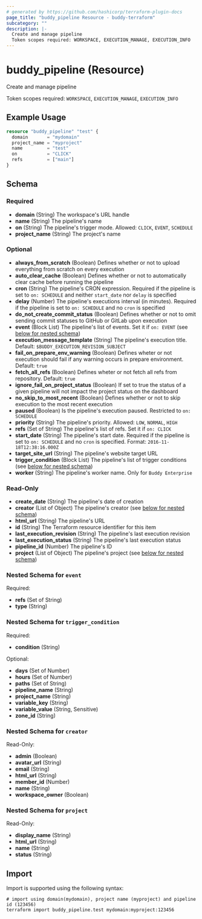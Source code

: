 ```yaml
---
# generated by https://github.com/hashicorp/terraform-plugin-docs
page_title: "buddy_pipeline Resource - buddy-terraform"
subcategory: ""
description: |-
  Create and manage pipeline
  Token scopes required: WORKSPACE, EXECUTION_MANAGE, EXECUTION_INFO
---
```


# buddy_pipeline (Resource)

Create and manage pipeline

Token scopes required: `WORKSPACE`, `EXECUTION_MANAGE`, `EXECUTION_INFO`

## Example Usage

```terraform
resource "buddy_pipeline" "test" {
  domain       = "mydomain"
  project_name = "myproject"
  name         = "test"
  on           = "CLICK"
  refs         = ["main"]
}
```

<!-- schema generated by tfplugindocs -->
## Schema

### Required

- **domain** (String) The workspace's URL handle
- **name** (String) The pipeline's name
- **on** (String) The pipeline's trigger mode. Allowed: `CLICK`, `EVENT`, `SCHEDULE`
- **project_name** (String) The project's name

### Optional

- **always_from_scratch** (Boolean) Defines whether or not to upload everything from scratch on every execution
- **auto_clear_cache** (Boolean) Defines whether or not to automatically clear cache before running the pipeline
- **cron** (String) The pipeline's CRON expression. Required if the pipeline is set to `on: SCHEDULE` and neither `start_date` nor `delay` is specified
- **delay** (Number) The pipeline's executions interval (in minutes). Required if the pipeline is set to `on: SCHEDULE` and no `cron` is specified
- **do_not_create_commit_status** (Boolean) Defines whether or not to omit sending commit statuses to GitHub or GitLab upon execution
- **event** (Block List) The pipeline's list of events. Set it if `on: EVENT` (see [below for nested schema](#nestedblock--event))
- **execution_message_template** (String) The pipeline's execution title. Default: `$BUDDY_EXECUTION_REVISION_SUBJECT`
- **fail_on_prepare_env_warning** (Boolean) Defines wheter or not execution should fail if any warning occurs in prepare environment. Default: `true`
- **fetch_all_refs** (Boolean) Defines wheter or not fetch all refs from repository. Default: `true`
- **ignore_fail_on_project_status** (Boolean) If set to true the status of a given pipeline will not impact the project status on the dashboard
- **no_skip_to_most_recent** (Boolean) Defines whether or not to skip execution to the most recent execution
- **paused** (Boolean) Is the pipeline's execution paused. Restricted to `on: SCHEDULE`
- **priority** (String) The pipeline's priority. Allowed: `LOW`, `NORMAL`, `HIGH`
- **refs** (Set of String) The pipeline's list of refs. Set it if `on: CLICK`
- **start_date** (String) The pipeline's start date. Required if the pipeline is set to `on: SCHEDULE` and no `cron` is specified. Format: `2016-11-18T12:38:16.000Z`
- **target_site_url** (String) The pipeline's website target URL
- **trigger_condition** (Block List) The pipeline's list of trigger conditions (see [below for nested schema](#nestedblock--trigger_condition))
- **worker** (String) The pipeline's worker name. Only for `Buddy Enterprise`

### Read-Only

- **create_date** (String) The pipeline's date of creation
- **creator** (List of Object) The pipeline's creator (see [below for nested schema](#nestedatt--creator))
- **html_url** (String) The pipeline's URL
- **id** (String) The Terraform resource identifier for this item
- **last_execution_revision** (String) The pipeline's last execution revision
- **last_execution_status** (String) The pipeline's last execution status
- **pipeline_id** (Number) The pipeline's ID
- **project** (List of Object) The pipeline's project (see [below for nested schema](#nestedatt--project))

<a id="nestedblock--event"></a>
### Nested Schema for `event`

Required:

- **refs** (Set of String)
- **type** (String)


<a id="nestedblock--trigger_condition"></a>
### Nested Schema for `trigger_condition`

Required:

- **condition** (String)

Optional:

- **days** (Set of Number)
- **hours** (Set of Number)
- **paths** (Set of String)
- **pipeline_name** (String)
- **project_name** (String)
- **variable_key** (String)
- **variable_value** (String, Sensitive)
- **zone_id** (String)


<a id="nestedatt--creator"></a>
### Nested Schema for `creator`

Read-Only:

- **admin** (Boolean)
- **avatar_url** (String)
- **email** (String)
- **html_url** (String)
- **member_id** (Number)
- **name** (String)
- **workspace_owner** (Boolean)


<a id="nestedatt--project"></a>
### Nested Schema for `project`

Read-Only:

- **display_name** (String)
- **html_url** (String)
- **name** (String)
- **status** (String)

## Import

Import is supported using the following syntax:

```shell
# import using domain(mydomain), project name (myproject) and pipeline id (123456)
terraform import buddy_pipeline.test mydomain:myproject:123456
```
